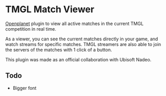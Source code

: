 # TMGL Match Viewer
[Openplanet](https://openplanet.nl/) plugin to view all active matches in the current TMGL competition in real time.

As a viewer, you can see the current matches directly in your game, and watch streams for specific matches. TMGL streamers are also able to join the servers of the matches with 1 click of a button.

This plugin was made as an official collaboration with Ubisoft Nadeo.

## Todo
* Bigger font
